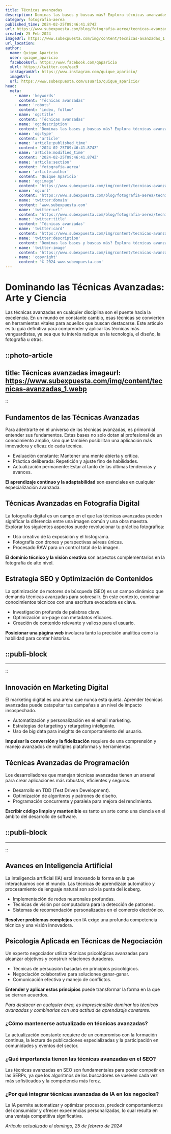 ```yaml
---
title: Técnicas avanzadas
description: Dominas las bases y buscas más? Explora técnicas avanzadas con nuestros expertos y lleva tus habilidades al próximo nivel. ¡Desarrolla tu talento hoy!
category: fotografia-aerea
published_time: 2024-02-25T09:46:41.874Z
url: https://www.subexpuesta.com/blog/fotografia-aerea/tecnicas-avanzadas
created: 25 Feb 2024
imageUrl: https://www.subexpuesta.com/img/content/tecnicas-avanzadas_1.webp
url_location:
author:
  name: Quique Aparicio
  user: quique_aparicio
  facebookUrl: https://www.facebook.com/qaparicio
  xUrl: https://twitter.com/eac9
  instagramUrl: https://www.instagram.com/quique_aparicio/
  imageUrl: 
  url: https://www.subexpuesta.com/usuario/quique_aparicio/
head:
  meta:
    - name: 'keywords'
      content: 'Técnicas avanzadas'
    - name: 'robots'
      content: 'index, follow'
    - name: 'og:title'
      content: 'Técnicas avanzadas'
    - name: 'og:description'
      content: 'Dominas las bases y buscas más? Explora técnicas avanzadas con nuestros expertos y lleva tus habilidades al próximo nivel. ¡Desarrolla tu talento hoy!'
    - name: 'og:type'
      content: 'article'
    - name: 'article:published_time'
      content: '2024-02-25T09:46:41.874Z'
    - name: 'article:modified_time'
      content: '2024-02-25T09:46:41.874Z'
    - name: 'article:section'
      content: 'fotografia-aerea'
    - name: 'article:author'
      content: 'Quique Aparicio'
    - name: 'og:image'
      content: 'https://www.subexpuesta.com/img/content/tecnicas-avanzadas_1.webp'
    - name: 'og:url'
      content: 'https://www.subexpuesta.com/blog/fotografia-aerea/tecnicas-avanzadas'
    - name: 'twitter:domain'
      content: 'www.subexpuesta.com'
    - name: 'twitter:url'
      content: 'https://www.subexpuesta.com/blog/fotografia-aerea/tecnicas-avanzadas'
    - name: 'twitter:title'
      content: 'Técnicas avanzadas'
    - name: 'twitter:card'
      content: 'https://www.subexpuesta.com/img/content/tecnicas-avanzadas_1.webp'
    - name: 'twitter:description'
      content: 'Dominas las bases y buscas más? Explora técnicas avanzadas con nuestros expertos y lleva tus habilidades al próximo nivel. ¡Desarrolla tu talento hoy!'
    - name: 'twitter:image'
      content: 'https://www.subexpuesta.com/img/content/tecnicas-avanzadas_1.webp'
    - name: 'copyright'
      content: '© 2024 www.subexpuesta.com'
---
```

# Dominando las Técnicas Avanzadas: Arte y Ciencia

Las técnicas avanzadas en cualquier disciplina son el puente hacia la excelencia. En un mundo en constante cambio, esas técnicas se convierten en herramientas vitales para aquellos que buscan destacarse. Este artículo es tu guía definitiva para comprender y aplicar las técnicas más vanguardistas, ya sea que tu interés radique en la tecnología, el diseño, la fotografía u otras.


::photo-article
---
title: Técnicas avanzadas
imageurl: https://www.subexpuesta.com/img/content/tecnicas-avanzadas_1.webp
---
::


## Fundamentos de las Técnicas Avanzadas

Para adentrarte en el universo de las técnicas avanzadas, es primordial entender sus fundamentos. Estas bases no solo dotan al profesional de un conocimiento amplio, sino que también posibilitan una aplicación más innovadora y eficaz de cada técnica.

- Evaluación constante: Mantener una mente abierta y crítica.
- Práctica deliberada: Repetición y ajuste fino de habilidades.
- Actualización permanente: Estar al tanto de las últimas tendencias y avances.

**El aprendizaje continuo y la adaptabilidad** son esenciales en cualquier especialización avanzada.

## Técnicas Avanzadas en Fotografía Digital

La fotografía digital es un campo en el que las técnicas avanzadas pueden significar la diferencia entre una imagen común y una obra maestra. Explorar los siguientes aspectos puede revolucionar tu práctica fotográfica:

- Uso creativo de la exposición y el histograma.
- Fotografía con drones y perspectivas aéreas únicas.
- Procesado RAW para un control total de la imagen.

**El dominio técnico y la visión creativa** son aspectos complementarios en la fotografía de alto nivel.

## Estrategia SEO y Optimización de Contenidos

La optimización de motores de búsqueda (SEO) es un campo dinámico que demanda técnicas avanzadas para sobresalir. En este contexto, combinar conocimientos técnicos con una escritura evocadora es clave.

- Investigación profunda de palabras clave.
- Optimización on-page con metadatos eficaces.
- Creación de contenido relevante y valioso para el usuario.

**Posicionar una página web** involucra tanto la precisión analítica como la habilidad para contar historias.


  ::publi-block
  ---
  ---
  ::
  
  
## Innovación en Marketing Digital

El marketing digital es una arena que nunca está quieta. Aprender técnicas avanzadas puede catapultar tus campañas a un nivel de impacto insospechado.

- Automatización y personalización en el email marketing.
- Estrategias de targeting y retargeting inteligente.
- Uso de big data para insights de comportamiento del usuario.

**Impulsar la conversión y la fidelización** requiere de una comprensión y manejo avanzados de múltiples plataformas y herramientas.

## Técnicas Avanzadas de Programación

Los desarrolladores que manejan técnicas avanzadas tienen un arsenal para crear aplicaciones más robustas, eficientes y seguras.

- Desarrollo en TDD (Test Driven Development).
- Optimización de algoritmos y patrones de diseño.
- Programación concurrente y paralela para mejora del rendimiento.

**Escribir código limpio y mantenible** es tanto un arte como una ciencia en el ámbito del desarrollo de software.


  ::publi-block
  ---
  ---
  ::
  
  
## Avances en Inteligencia Artificial

La inteligencia artificial (IA) está innovando la forma en la que interactuamos con el mundo. Las técnicas de aprendizaje automático y procesamiento de lenguaje natural son solo la punta del iceberg.

- Implementación de redes neuronales profundas.
- Técnicas de visión por computadora para la detección de patrones.
- Sistemas de recomendación personalizados en el comercio electrónico.

**Resolver problemas complejos** con IA exige una profunda competencia técnica y una visión innovadora.

## Psicología Aplicada en Técnicas de Negociación

Un experto negociador utiliza técnicas psicológicas avanzadas para alcanzar objetivos y construir relaciones duraderas.

- Técnicas de persuasión basadas en principios psicológicos.
- Negociación colaborativa para soluciones ganar-ganar.
- Comunicación efectiva y manejo de conflictos.

**Entender y aplicar estos principios** puede transformar la forma en la que se cierran acuerdos.

*Para destacar en cualquier área, es imprescindible dominar las técnicas avanzadas y combinarlas con una actitud de aprendizaje constante.*

### ¿Cómo mantenerse actualizado en técnicas avanzadas?

La actualización constante requiere de un compromiso con la formación continua, la lectura de publicaciones especializadas y la participación en comunidades y eventos del sector.

### ¿Qué importancia tienen las técnicas avanzadas en el SEO?

Las técnicas avanzadas en SEO son fundamentales para poder competir en las SERPs, ya que los algoritmos de los buscadores se vuelven cada vez más sofisticados y la competencia más feroz.

### ¿Por qué integrar técnicas avanzadas de IA en los negocios?

La IA permite automatizar y optimizar procesos, predecir comportamientos del consumidor y ofrecer experiencias personalizadas, lo cual resulta en una ventaja competitiva significativa.

_Artículo actualizado el domingo, 25 de febrero de 2024_